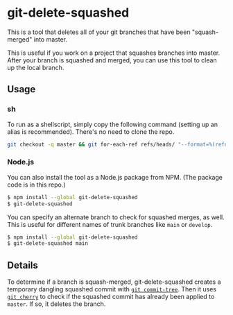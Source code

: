 # git-delete-squashed

This is a tool that deletes all of your git branches that have been "squash-merged" into master.

This is useful if you work on a project that squashes branches into master. After your branch is squashed and merged, you can use this tool to clean up the local branch.

## Usage

### sh

To run as a shellscript, simply copy the following command (setting up an alias is recommended). There's no need to clone the repo.

```bash
git checkout -q master && git for-each-ref refs/heads/ "--format=%(refname:short)" | while read branch; do mergeBase=$(git merge-base master $branch) && [[ $(git cherry master $(git commit-tree $(git rev-parse $branch\^{tree}) -p $mergeBase -m _)) == "-"* ]] && git branch -D $branch; done
```

### Node.js

You can also install the tool as a Node.js package from NPM. (The package code is in this repo.)

```bash
$ npm install --global git-delete-squashed
$ git-delete-squashed
```

You can specify an alternate branch to check for squashed merges, as well. This is useful for different names of trunk branches like `main` or `develop`.

```bash
$ npm install --global git-delete-squashed
$ git-delete-squashed main
```


## Details

To determine if a branch is squash-merged, git-delete-squashed creates a temporary dangling squashed commit with [`git commit-tree`](https://git-scm.com/docs/git-commit-tree). Then it uses [`git cherry`](https://git-scm.com/docs/git-cherry) to check if the squashed commit has already been applied to `master`. If so, it deletes the branch.
